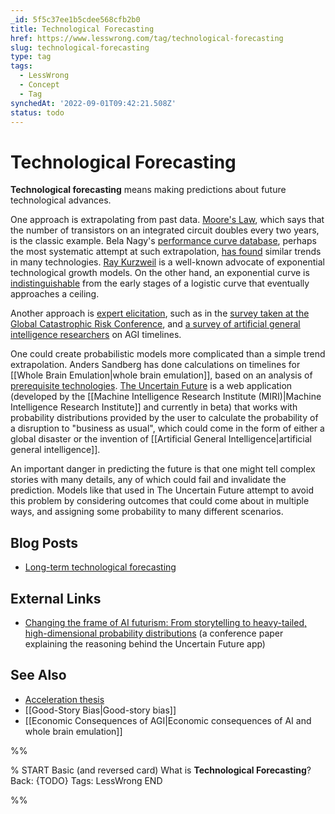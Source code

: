 ```yaml
---
_id: 5f5c37ee1b5cdee568cfb2b0
title: Technological Forecasting
href: https://www.lesswrong.com/tag/technological-forecasting
slug: technological-forecasting
type: tag
tags:
  - LessWrong
  - Concept
  - Tag
synchedAt: '2022-09-01T09:42:21.508Z'
status: todo
---
```


# Technological Forecasting

**Technological forecasting** means making predictions about future technological advances.

One approach is extrapolating from past data. [Moore's Law](http://en.wikipedia.org/wiki/Moore's_law), which says that the number of transistors on an integrated circuit doubles every two years, is the classic example. Bela Nagy's [performance curve database](http://pcdb.santafe.edu/), perhaps the most systematic attempt at such extrapolation, [has found](http://tuvalu.santafe.edu/~bn/workingpapers/NagyFarmerTrancikBui.pdf) similar trends in many technologies. [Ray Kurzweil](http://www.kurzweilai.net/the-law-of-accelerating-returns) is a well-known advocate of exponential technological growth models. On the other hand, an exponential curve is [indistinguishable](http://commonsenseatheism.com/wp-content/uploads/2012/01/Modis-The-singularity-myth.pdf) from the early stages of a logistic curve that eventually approaches a ceiling.

Another approach is [expert elicitation](http://teaching.p-design.ch/forecasting07/texts/RoweWright2001_Delphi_Technique.pdf), such as in the [survey taken at the Global Catastrophic Risk Conference](http://www.philosophy.ox.ac.uk/__data/assets/pdf_file/0020/3854/global-catastrophic-risks-report.pdf), and [a survey of artificial general intelligence researchers](http://sethbaum.com/ac/2011_AI-Experts.html) on AGI timelines.

One could create probabilistic models more complicated than a simple trend extrapolation. Anders Sandberg has done calculations on timelines for [[Whole Brain Emulation|whole brain emulation]], based on an analysis of [prerequisite technologies](http://www.fhi.ox.ac.uk/__data/assets/pdf_file/0019/3853/brain-emulation-roadmap-report.pdf). [The Uncertain Future](http://www.theuncertainfuture.com) is a web application (developed by the [[Machine Intelligence Research Institute (MIRI)|Machine Intelligence Research Institute]] and currently in beta) that works with probability distributions provided by the user to calculate the probability of a disruption to "business as usual", which could come in the form of either a global disaster or the invention of [[Artificial General Intelligence|artificial general intelligence]].

An important danger in predicting the future is that one might tell complex stories with many details, any of which could fail and invalidate the prediction. Models like that used in The Uncertain Future attempt to avoid this problem by considering outcomes that could come about in multiple ways, and assigning some probability to many different scenarios.

## Blog Posts

- [Long-term technological forecasting](http://lesswrong.com/lw/9ao/longterm_technological_forecasting/)

## External Links

- [Changing the frame of AI futurism: From storytelling to heavy-tailed, high-dimensional probability distributions](http://intelligence.org/files/ChangingTheFrame.html) (a conference paper explaining the reasoning behind the Uncertain Future app)

## See Also

- [Acceleration thesis](https://wiki.lesswrong.com/wiki/Acceleration_thesis)
- [[Good-Story Bias|Good-story bias]]
- [[Economic Consequences of AGI|Economic consequences of AI and whole brain emulation]]


%%

% START
Basic (and reversed card)
What is **Technological Forecasting**?
Back: {TODO}
Tags: LessWrong
END

%%
	
